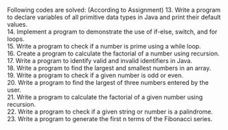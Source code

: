 Following codes are solved: (According to Assignment)
13.	Write a program to declare variables of all primitive data types in Java and print their default values.<br>
14.	Implement a program to demonstrate the use of if-else, switch, and for loops.<br>
15.	Write a program to check if a number is prime using a while loop.<br>
16.	Create a program to calculate the factorial of a number using recursion.<br>
17.	Write a program to identify valid and invalid identifiers in Java.<br>
18.	Write a program to find the largest and smallest numbers in an array.<br>
19.	Write a program to check if a given number is odd or even.<br>
20.	Write a program to find the largest of three numbers entered by the user.<br>
21.	Write a program to calculate the factorial of a given number using recursion.<br>
22.	Write a program to check if a given string or number is a palindrome.<br>
23.	Write a program to generate the first n terms of the Fibonacci series.<br>
